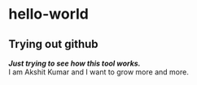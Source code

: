 # hello-world
## **Trying out github**
***Just trying to see how this tool works.***  
I am Akshit Kumar and I want to grow more and more.  

